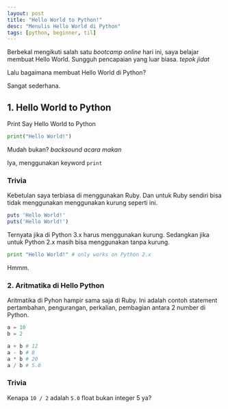 ```yaml
---
layout: post
title: "Hello World to Python!"
desc: "Menulis Hello World di Python"
tags: [python, beginner, til]
---
```


Berbekal mengikuti salah satu *bootcamp online* hari ini, saya belajar membuat Hello World. Sungguh pencapaian yang luar biasa. *tepok jidat*

Lalu bagaimana membuat Hello World di Python?

Sangat sederhana.

## 1. Hello World to Python

Print Say Hello World to Python

```python
print("Hello World!")
```

Mudah bukan? *backsound acara makan*

Iya, menggunakan keyword `print`

### Trivia

Kebetulan saya terbiasa di menggunakan Ruby. Dan untuk Ruby sendiri bisa tidak menggunakan menggunakan kurung seperti ini.

```ruby
puts 'Hello World!'
puts('Hello World!')
```

Ternyata jika di Python 3.x harus menggunakan kurung. Sedangkan jika untuk Python 2.x masih bisa menggunakan tanpa kurung.

```python
print "Hello World!" # only works on Python 2.x
```

Hmmm.

### 2. Aritmatika di Hello Python

Aritmatika di Pyhon hampir sama saja di Ruby. Ini adalah contoh statement pertambahan, pengurangan, perkalian, pembagian antara 2 number di Python.

```python
a = 10
b = 2

a + b # 12
a - b # 8
a * b # 20
a / b # 5.0
```

### Trivia

Kenapa `10 / 2` adalah `5.0` float bukan integer 5 ya?
